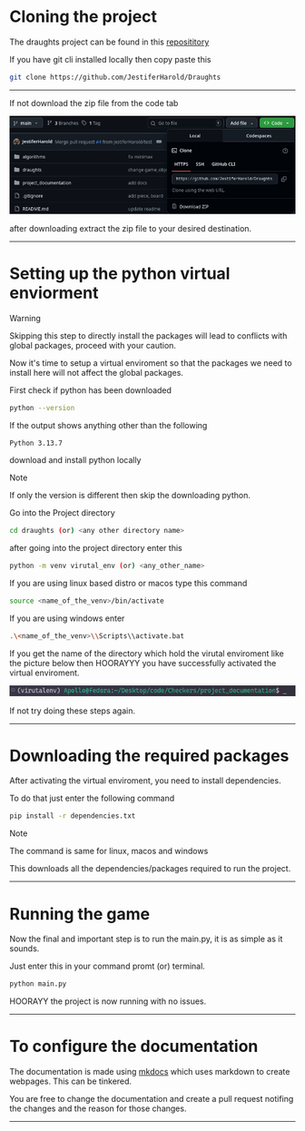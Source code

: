 # Cloning the project

The draughts project can be found in this <a href = "https://github.com/JestiferHarold/Draughts">reposititory</a>

If you have git cli installed locally then copy paste this 

```bash
git clone https://github.com/JestiferHarold/Draughts
```

---

If not download the zip file from the code tab  

![image](./assets/download_zip.png)

after downloading extract the zip file to your desired destination.

---

# Setting up the python virtual enviorment

> [!Warning] 
> Skipping this step to directly install the packages will lead to conflicts with global packages, proceed with your caution.

Now it's time to setup a virtual enviroment so that the packages we need to install here will not affect the global packages.

First check if python has been downloaded

```bash
python --version
```

If the output shows anything other than the following

```
Python 3.13.7
```

download and install python locally

>[!NOTE] 
>If only the version is different then skip the downloading python.

Go into the Project directory

```bash
cd draughts (or) <any other directory name>
```

after going into the project directory enter this

```bash
python -m venv virutal_env (or) <any_other_name>
```

If you are using linux based distro or macos type this command

```bash
source <name_of_the_venv>/bin/activate
```

If you are using windows enter 

```bash
.\<name_of_the_venv>\\Scripts\\activate.bat
```

If you get the name of the directory which hold the virutal enviroment like the picture below then HOORAYYY you have successfully activated the virtual enviroment.

![image](./assets/virtual_env.png)

If not try doing these steps again.

---

# Downloading the required packages

After activating the virtual enviroment, you need to install dependencies.

To do that just enter the following command

```bash
pip install -r dependencies.txt
```

> [!NOTE]
> The command is same for linux, macos and windows

This downloads all the dependencies/packages required to run the project.

---

# Running the game

Now the final and important step is to run the main.py, it is as simple as it sounds.

Just enter this in your command promt (or) terminal.

```bash
python main.py
```

HOORAYY the project is now running with no issues.

---

# To configure the documentation

The documentation is made using <a href = "https://www.mkdocs.org/" target = "_blank">mkdocs</a> which uses markdown to create webpages. This can be tinkered.

You are free to change the documentation and create a pull request notifing the changes and the reason for those changes.

---